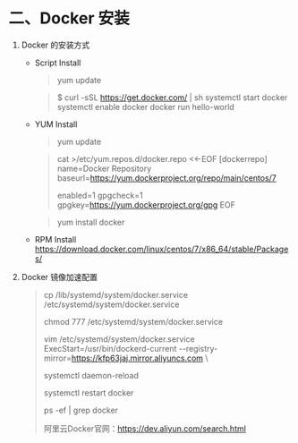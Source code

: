 # 二、Docker 安装

1. Docker 的安装方式

   * Script Install

     > yum update

     > $ curl -sSL https://get.docker.com/ | sh
     > systemctl start docker
     > systemctl enable docker
     > docker run hello-world

   * YUM Install

     > yum update

     > cat >/etc/yum.repos.d/docker.repo <<-EOF
     > [dockerrepo]
     > name=Docker Repository
     > baseurl=https://yum.dockerproject.org/repo/main/centos/7 
     >
     > enabled=1 
     > gpgcheck=1 
     > gpgkey=https://yum.dockerproject.org/gpg EOF

     > yum install docker

   * RPM Install
     <https://download.docker.com/linux/centos/7/x86_64/stable/Packages/>

   

2. Docker 镜像加速配置

   > cp /lib/systemd/system/docker.service  /etc/systemd/system/docker.service
   >
   > chmod 777 /etc/systemd/system/docker.service 
   >
   > vim    /etc/systemd/system/docker.service   	
   >     ExecStart=/usr/bin/dockerd-current  --registry-mirror=https://kfp63jaj.mirror.aliyuncs.com \ 
   >
   > systemctl   daemon-reload
   >
   > systemctl   restart   docker
   >
   > ps   -ef   |   grep docker
   >
   > 阿里云Docker官网：https://dev.aliyun.com/search.html